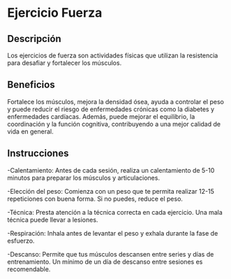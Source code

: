 # Ejercicio Fuerza

## Descripción
Los ejercicios de fuerza son actividades físicas que utilizan la resistencia para desafiar y fortalecer los músculos.

## Beneficios
Fortalece los músculos, mejora la densidad ósea, ayuda a controlar el peso y puede reducir el riesgo de enfermedades crónicas como la diabetes y enfermedades cardíacas. Además, puede mejorar el equilibrio, la coordinación y la función cognitiva, contribuyendo a una mejor calidad de vida en general.

## Instrucciones
-Calentamiento: Antes de cada sesión, realiza un calentamiento de 5-10 minutos para preparar los músculos y articulaciones.

-Elección del peso: Comienza con un peso que te permita realizar 12-15 repeticiones con buena forma. Si no puedes, reduce el peso.

-Técnica: Presta atención a la técnica correcta en cada ejercicio. Una mala técnica puede llevar a lesiones.

-Respiración: Inhala antes de levantar el peso y exhala durante la fase de esfuerzo.

-Descanso: Permite que tus músculos descansen entre series y días de entrenamiento. Un mínimo de un día de descanso entre sesiones es recomendable. 